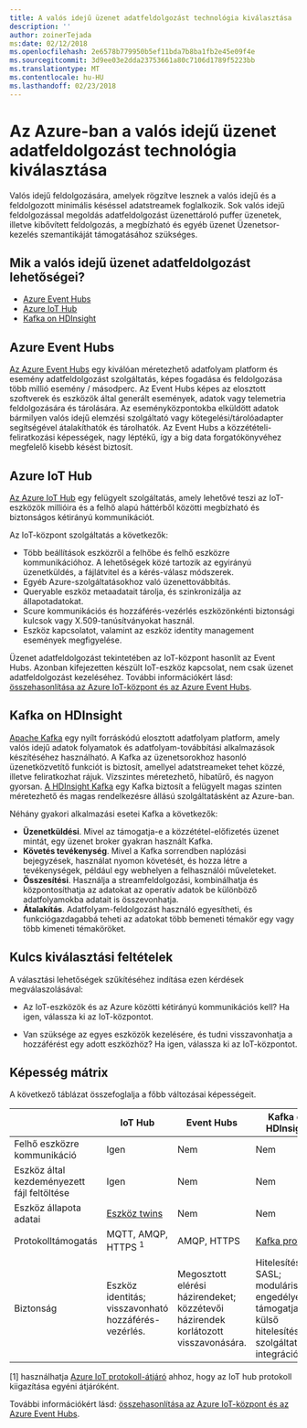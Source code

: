 ```yaml
---
title: A valós idejű üzenet adatfeldolgozást technológia kiválasztása
description: ''
author: zoinerTejada
ms:date: 02/12/2018
ms.openlocfilehash: 2e6578b779950b5ef11bda7b8ba1fb2e45e09f4e
ms.sourcegitcommit: 3d9ee03e2dda23753661a80c7106d1789f5223bb
ms.translationtype: MT
ms.contentlocale: hu-HU
ms.lasthandoff: 02/23/2018
---
```

# <a name="choosing-a-real-time-message-ingestion-technology-in-azure"></a>Az Azure-ban a valós idejű üzenet adatfeldolgozást technológia kiválasztása

Valós idejű feldolgozására, amelyek rögzítve lesznek a valós idejű és a feldolgozott minimális késéssel adatstreamek foglalkozik. Sok valós idejű feldolgozással megoldás adatfeldolgozást üzenettároló puffer üzenetek, illetve kibővített feldolgozás, a megbízható és egyéb üzenet Üzenetsor-kezelés szemantikáját támogatásához szükséges. 

## <a name="what-are-your-options-for-real-time-message-ingestion"></a>Mik a valós idejű üzenet adatfeldolgozást lehetőségei?

- [Azure Event Hubs](/azure/event-hubs/)
- [Azure IoT Hub](/azure/iot-hub/)
- [Kafka on HDInsight](/azure/hdinsight/kafka/apache-kafka-get-started)

## <a name="azure-event-hubs"></a>Azure Event Hubs

[Az Azure Event Hubs](/azure/event-hubs/) egy kiválóan méretezhető adatfolyam platform és esemény adatfeldolgozást szolgáltatás, képes fogadása és feldolgozása több millió esemény / másodperc. Az Event Hubs képes az elosztott szoftverek és eszközök által generált események, adatok vagy telemetria feldolgozására és tárolására. Az eseményközpontokba elküldött adatok bármilyen valós idejű elemzési szolgáltató vagy kötegelési/tárolóadapter segítségével átalakíthatók és tárolhatók. Az Event Hubs a közzétételi-feliratkozási képességek, nagy léptékű, így a big data forgatókönyvéhez megfelelő kisebb késést biztosít.

## <a name="azure-iot-hub"></a>Azure IoT Hub

[Az Azure IoT Hub](/azure/iot-hub/) egy felügyelt szolgáltatás, amely lehetővé teszi az IoT-eszközök millióira és a felhő alapú háttérből közötti megbízható és biztonságos kétirányú kommunikációt.

Az IoT-központ szolgáltatás a következők:

* Több beállítások eszközről a felhőbe és felhő eszközre kommunikációhoz. A lehetőségek közé tartozik az egyirányú üzenetküldés, a fájlátvitel és a kérés-válasz módszerek.
* Egyéb Azure-szolgáltatásokhoz való üzenettovábbítás.
* Queryable eszköz metaadatait tárolja, és szinkronizálja az állapotadatokat.
* Scure kommunikációs és hozzáférés-vezérlés eszközönkénti biztonsági kulcsok vagy X.509-tanúsítványokat használ.
* Eszköz kapcsolatot, valamint az eszköz identity management események megfigyelése.

Üzenet adatfeldolgozást tekintetében az IoT-központ hasonlít az Event Hubs. Azonban kifejezetten készült IoT-eszköz kapcsolat, nem csak üzenet adatfeldolgozást kezeléséhez. További információkért lásd: [összehasonlítása az Azure IoT-központ és az Azure Event Hubs](/azure/iot-hub/iot-hub-compare-event-hubs). 

## <a name="kafka-on-hdinsight"></a>Kafka on HDInsight

[Apache Kafka](https://kafka.apache.org/) egy nyílt forráskódú elosztott adatfolyam platform, amely valós idejű adatok folyamatok és adatfolyam-továbbítási alkalmazások készítéséhez használható. A Kafka az üzenetsorokhoz hasonló üzenetközvetítő funkciót is biztosít, amellyel adatstreameket tehet közzé, illetve feliratkozhat rájuk. Vízszintes méretezhető, hibatűrő, és nagyon gyorsan. [A HDInsight Kafka](/azure/hdinsight/kafka/apache-kafka-get-started) egy Kafka biztosít a felügyelt magas szinten méretezhető és magas rendelkezésre állású szolgáltatásként az Azure-ban. 

Néhány gyakori alkalmazási esetei Kafka a következők:

* **Üzenetküldési**. Mivel az támogatja-e a közzététel-előfizetés üzenet mintát, egy üzenet broker gyakran használt Kafka.
* **Követés tevékenység**. Mivel a Kafka sorrendben naplózási bejegyzések, használat nyomon követését, és hozza létre a tevékenységek, például egy webhelyen a felhasználói műveleteket.
* **Összesítési**. Használja a streamfeldolgozási, kombinálhatja és központosíthatja az adatokat az operatív adatok be különböző adatfolyamokba adatait is összevonhatja.
* **Átalakítás**. Adatfolyam-feldolgozást használó egyesítheti, és funkciógazdagabbá teheti az adatokat több bemeneti témakör egy vagy több kimeneti témaköröket.

## <a name="key-selection-criteria"></a>Kulcs kiválasztási feltételek

A választási lehetőségek szűkítéséhez indítása ezen kérdések megválaszolásával:

- Az IoT-eszközök és az Azure közötti kétirányú kommunikációs kell? Ha igen, válassza ki az IoT-központot.

- Van szüksége az egyes eszközök kezelésére, és tudni visszavonhatja a hozzáférést egy adott eszközhöz? Ha igen, válassza ki az IoT-központot.

## <a name="capability-matrix"></a>Képesség mátrix

A következő táblázat összefoglalja a főbb változásai képességeit. 

| | IoT Hub | Event Hubs | Kafka on HDInsight |
| --- | --- | --- | --- |
| Felhő eszközre kommunikáció | Igen | Nem | Nem |
| Eszköz által kezdeményezett fájl feltöltése | Igen | Nem | Nem |
| Eszköz állapota adatai | [Eszköz twins](/azure/iot-hub/iot-hub-devguide-device-twins) | Nem | Nem |
| Protokolltámogatás | MQTT, AMQP, HTTPS <sup>1</sup> | AMQP, HTTPS | [Kafka protokoll](https://cwiki.apache.org/confluence/display/KAFKA/A+Guide+To+The+Kafka+Protocol) |
| Biztonság | Eszköz identitás; visszavonható hozzáférés-vezérlés. | Megosztott elérési házirendeket; közzétevői házirendek korlátozott visszavonására. | Hitelesítés SASL; moduláris engedélyezési; támogatja külső hitelesítési szolgáltatások integrációja. |

[1] használhatja [Azure IoT protokoll-átjáró](/azure/iot-hub/iot-hub-protocol-gateway) ahhoz, hogy az IoT hub protokoll kiigazítása egyéni átjáróként.

További információkért lásd: [összehasonlítása az Azure IoT-központ és az Azure Event Hubs](/azure/iot-hub/iot-hub-compare-event-hubs).
